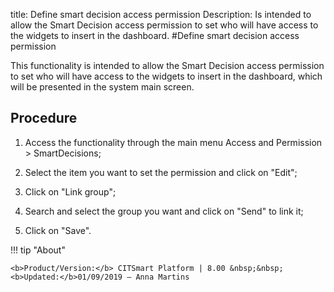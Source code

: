 title: Define smart decision access permission
Description: Is intended to allow the Smart Decision access permission to set who will have access to the widgets to insert in the dashboard.
#Define smart decision access permission

This functionality is intended to allow the Smart Decision access permission to
set who will have access to the widgets to insert in the dashboard, which will
be presented in the system main screen.

Procedure
-------------

1.  Access the functionality through the main menu Access and Permission \>
    SmartDecisions;

2.  Select the item you want to set the permission and click on "Edit";

3.  Click on "Link group";

4.  Search and select the group you want and click on "Send" to link it;

5.  Click on "Save".


!!! tip "About"

    <b>Product/Version:</b> CITSmart Platform | 8.00 &nbsp;&nbsp;
    <b>Updated:</b>01/09/2019 – Anna Martins
